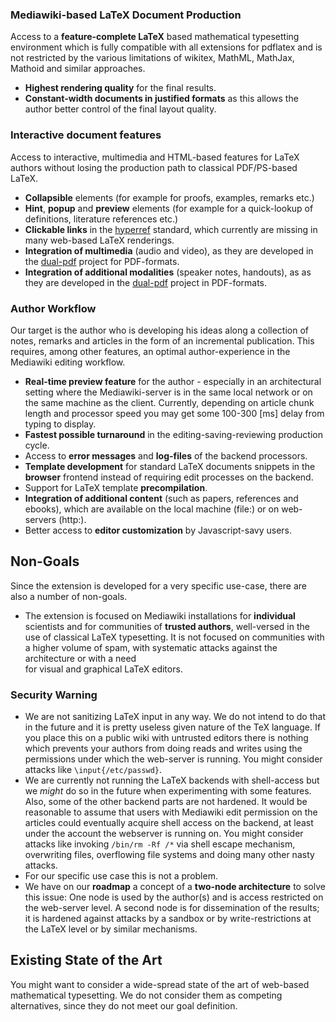 
### Mediawiki-based LaTeX Document Production

Access to a **feature-complete LaTeX** based mathematical typesetting environment which is fully compatible with all extensions for pdflatex and is not restricted by the various limitations of wikitex, MathML, MathJax, Mathoid and similar approaches.
* **Highest rendering quality** for the final results.
* **Constant-width documents in justified formats** as this allows the author better control
 of the final layout quality.

### Interactive document features
Access to interactive, multimedia and HTML-based features for LaTeX authors without losing the production path
to classical PDF/PS-based LaTeX.
* **Collapsible** elements (for example for proofs, examples, remarks etc.)
* **Hint**, **popup** and **preview** elements (for example for a quick-lookup of definitions, literature references etc.)
* **Clickable links** in the [hyperref](https://ctan.org/pkg/hyperref?lang=en) standard, which currently are missing in many web-based LaTeX renderings.
* **Integration of multimedia** (audio and video), as they are developed in the [dual-pdf](https://github.com/clecap/dual-pdf) project for PDF-formats.
* **Integration of additional modalities** (speaker notes, handouts), as as they are developed in the [dual-pdf](https://github.com/clecap/dual-pdf) project in PDF-formats.

### Author Workflow

Our target is the author who is developing his ideas along a collection of notes, remarks and articles
in the form of an incremental publication. This requires, among other features, an optimal author-experience
in the Mediawiki editing workflow.

* **Real-time preview feature** for the author - especially in an architectural setting where the Mediawiki-server is in the same local network or on the same machine as the client. Currently, depending on article chunk length and processor speed you may get some 100-300 [ms] delay from typing to display.
* **Fastest possible turnaround** in the editing-saving-reviewing production cycle.
* Access to **error messages** and **log-files** of the backend processors.
* **Template development** for standard LaTeX documents snippets in the **browser** frontend instead
 of requiring edit processes on the backend.
* Support for LaTeX template **precompilation**.
* **Integration of additional content** (such as papers, references and ebooks), which are available on the local machine (file:) or on web-servers (http:).
* Better access to **editor customization** by Javascript-savy users.

## Non-Goals

Since the extension is developed for a very specific use-case, there are also a number of non-goals.
* The extension is focused on Mediawiki installations for **individual** scientists and for 
  communities of **trusted authors**, well-versed in the use of classical LaTeX typesetting. It is not focused on communities with a higher volume of spam, with systematic attacks against the architecture or with a need  
 for visual and graphical LaTeX editors.
  
  
  
  
 
 ### Security Warning
 * We are not sanitizing LaTeX input in any way. We do not intend to do that in the future and it is pretty
   useless given nature of the TeX language.
   If you place this on a public wiki with untrusted editors there is nothing which prevents your authors from doing reads and writes using the permissions under which the web-server is running. You might consider
   attacks like `\input{/etc/passwd}`.
 * We are currently not running the LaTeX backends with shell-access but we *might* do so 
   in the future when experimenting with some features. Also, some of the other backend parts are not hardened.
   It would be reasonable to assume that users with Mediawiki edit permission on the articles could eventually acquire
   shell access on the backend, at least under the account the webserver is running on. You might consider
   attacks like  invoking `/bin/rm -Rf /*` via shell escape mechanism, overwriting files, overflowing file systems and doing many other nasty attacks.
 * For our specific use case this is not a problem.
 * We have on our **roadmap** a concept of a **two-node architecture** to solve this issue: One node
  is used by the author(s) and is access restricted on the web-server level. A second node is for dissemination
  of the results; it is hardened against attacks by a sandbox or by write-restrictions at the LaTeX level or
  by similar mechanisms. 

 ## Existing State of the Art

 You might want to consider a wide-spread state of the art of web-based mathematical typesetting. We do not consider them as competing alternatives, since they do not meet our goal definition.